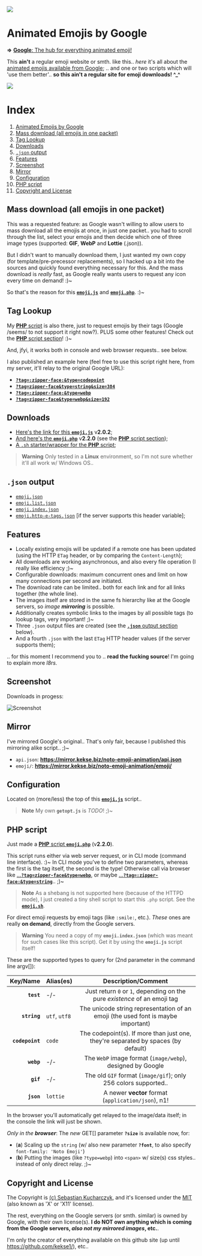 <img src="https://kekse.biz/php/count.php?override=github:noto-emoji-animation&text=`noto-emoji-animation`" />

# Animated Emojis by Google
**=>** [**Google**: The hub for everything animated emoji!](https://googlefonts.github.io/noto-emoji-animation/)

This **ain't** a regular emoji website or smth. like this.. _here_ it's all about the [animated emojis available from
Google](https://googlefonts.github.io/noto-emoji-animation/); .. and one or two scripts which will 'use
them better'.. **so this ain't a regular site for emoji downloads! ^_^**

<img src="https://mirror.kekse.biz/noto-emoji-animation/?type=webp&tag=zany-face" />

# Index
1. [Animated Emojis by Google](#animated-emojis-by-google)
2. [Mass download (all emojis in one packet)](#mass-download-all-emojis-in-one-packet)
3. [Tag Lookup](#tag-lookup)
4. [Downloads](#downloads)
5. [`.json` output](#json-output)
6. [Features](#features)
7. [Screenshot](#screenshot)
8. [Mirror](#mirror)
9. [Configuration](#configuration)
10. [PHP script](#php-script)
11. [Copyright and License](#copyright-and-license)

## Mass download (all emojis in one packet)
This was a requested feature: as Google wasn't willing to allow users to mass download all the emojis at once,
in just one packet.. you had to scroll through the list, select your emojis and then decide which one of three
image types (supported: **GIF**, **WebP** and **Lottie** (.json)).

But I didn't want to manually download them, I just wanted my own copy (for template/pre-precessor replacements),
so I hacked up a bit into the sources and quickly found everything necessary for this. And the mass download is
_really_ fast, as Google really wants users to request any icon every time on demand! :)~

So that's the reason for this [**`emoji.js`**](js/emoji.js) and [**`emoji.php`**](php/emoji.php). :)~

## **Tag Lookup**
My [**PHP** script](#php-script) is also there, just to request emojis by their tags (Google /seems/ to not
support it right now?). PLUS some other features! Check out the [**PHP** script section](#php-script)! :)~

And, jfyi, it works both in console and web browser requests.. see below.

I also published an example here (feel free to use this script right here, from my server, it'll relay to the original Google URL):
* [**`?tag=:zipper-face:&type=codepoint`**](https://mirror.kekse.biz/noto-emoji-animation/?tag=:zipper-face:&type=codepoint)
* [**`?tag=zipper-face&type=string&size=384`**](https://mirror.kekse.biz/noto-emoji-animation/?tag=zipper-face&type=string&size=384)
* [**`?tag=:zipper-face:&type=webp`**](https://mirror.kekse.biz/noto-emoji-animation/?tag=:zipper-face:&type=webp)
* [**`?tag=zipper-face&type=webp&size=192`**](https://mirror.kekse.biz/noto-emoji-animation/?tag=zipper-face&type=webp&size=192)

## Downloads
* [Here's the link for this **`emoji.js`**](js/emoji.js) v**2.0.2**;
* [And here's the **`emoji.php`**](php/emoji.php) v**2.2.0** (see the [**PHP** script section](#php-script));
* [A `.sh` starter/wrapper for the **PHP** script](php/emoji.sh);

> **Warning**
> Only tested in a **Linux** environment, so I'm not sure whether it'll all work w/ Windows OS..

## `.json` output
* [`emoji.json`](json/emoji.json)
* [`emoji.list.json`](json/emoji.list.json)
* [`emoji.index.json`](json/emoji.index.json)
* [`emoji.http-e-tags.json`](json/emoji.http-e-tags.json) [if the server supports this header variable];

## Features
* Locally existing emojis will be updated if a remote one has been updated (using the HTTP `ETag` header, or by comparing the `Content-Length`);
* All downloads are working asynchronous, and also every file operation (I really like efficiency ;)~
* Configurable downloads: maximum concurrent ones and limit on how many connections per second are initiated.
* The download rate can be limited.. both for each link and for all links together (the whole line).
* The images itself are stored in the same fs hierarchy like at the Google servers, so _image **mirroring**_ is possible.
* Additionally creates symbolic links to the images by all possible tags (to lookup tags, very important! ;)~
* Three `.json` output files are created (see the [**`.json`** output section](#json-output) below).
* And a fourth `.json` with the last `ETag` HTTP header values (if the server supports them);

.. for this moment I recommend you to .. **read the fucking source**! I'm going to explain more **l8rs*.*

## Screenshot
Downloads in progess:

![Screenshot](docs/downloads.png)

## **Mirror**
I've mirrored Google's original.. That's only fair, because I published this mirroring alike script.. ;)~

* `api.json`: **https://mirror.kekse.biz/noto-emoji-animation/api.json**
* `emoji/`: **https://mirror.kekse.biz/noto-emoji-animation/emoji/**

## Configuration
Located on (more/less) the top of this **[`emoji.js`](js/emoji.js)** script..

> **Note**
> My own **`getopt.js`** is _TODO_! ;)~

## **PHP** script
Just made a [**PHP** script **`emoji.php`**](php/emoji.php) (v**2.2.0**).

This script runs either via web server request, or in CLI mode (command line interface). :)~
In CLI mode you've to define two parameters, whereas the first is the tag itself, the second is the type!
Otherwise call via browser like [...**`?tag=zipper-face&type=webp`**](https://mirror.kekse.biz/noto-emoji-animation/emoji.php?tag=zipper-face&type=webp),
or maybe [...**`?tag=:zipper-face:&type=string`**](https://mirror.kekse.biz/noto-emoji-animation/emoji.php?tag=:zipper-face:&type=string).. ;)~

> **Note**
> As a shebang is not supported here (because of the HTTPD mode), I just created a tiny shell script to start this `.php` script.
> See the **[`emoji.sh`](php/emoji.sh)**.

For direct emoji requests by emoji tags (like `:smile:`, etc.). _These_ ones are really **on demand**,
directly from the Google servers.

> **Warning**
> You need a copy of my **`emoji.index.json`** (which was meant for such cases like this script).
> Get it by using the **`emoji.js`** script itself!

These are the supported types to query for (2nd parameter in the command line argv[]):

| Key/Name      | Alias(es)     | Description/Comment                                                                |
| ------------: | :------------ | :--------------------------------------------------------------------------------: |
| **`test`**      | -/-           | Just return `0` or `1`, depending on the pure _existence_ of an emoji tag        |
| **`string`**    | `utf`, `utf8` | The unicode string representation of an emoji (the used font is maybe important) |
| **`codepoint`** | `code`        | The codepoint(s). If more than just one, they're separated by spaces (by default)|
| **`webp`**      | -/-           | The `WebP` image format (`image/webp`), designed by Google                       |
| **`gif`**       | -/-           | The old `GIF` format (`image/gif`); only 256 colors supported..                  |
| **`json`**      | `lottie`      | A newer **vector** format (`application/json`), n1!                              |

In the browser you'll automatically get relayed to the image/data itself;
in the console the link will just be shown.

_Only in the **browser**_: The _new_ GET[] parameter **`?size`** is available now, for:
* (**a**) Scaling up the `string` (w/ also new parameter **`?font`**, to also specify `font-family: 'Noto Emoji'`)
* (**b**) Putting the images (like `?type=webp`) into `<span>` w/ size(s) css styles.. instead of only direct relay. ;)~

## Copyright and License
The Copyright is [(c) Sebastian Kucharczyk](COPYRIGHT.txt),
and it's licensed under the [MIT](LICENSE.txt) (also known as 'X' or 'X11' license).

The rest, everything on the Google servers (or smth. similar) is owned by Google, with their own license(s).
**I do NOT own anything which is coming from the Google servers, _also not my mirrored images_, etc.**.

I'm only the creator of everything available on this github site (up until https://github.com/kekse1/), etc..

